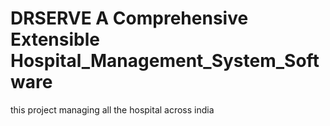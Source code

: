 # DRSERVE A Comprehensive Extensible Hospital_Management_System_Software
this project managing all the hospital across india
